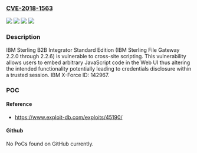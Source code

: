 ### [CVE-2018-1563](https://cve.mitre.org/cgi-bin/cvename.cgi?name=CVE-2018-1563)
![](https://img.shields.io/static/v1?label=Product&message=Sterling%20File%20Gateway&color=blue)
![](https://img.shields.io/static/v1?label=Version&message=2.2.0%20&color=brightgreen)
![](https://img.shields.io/static/v1?label=Version&message=2.2.6%20&color=brightgreen)
![](https://img.shields.io/static/v1?label=Vulnerability&message=Cross-Site%20Scripting&color=brightgreen)

### Description

IBM Sterling B2B Integrator Standard Edition (IBM Sterling File Gateway 2.2.0 through 2.2.6) is vulnerable to cross-site scripting. This vulnerability allows users to embed arbitrary JavaScript code in the Web UI thus altering the intended functionality potentially leading to credentials disclosure within a trusted session. IBM X-Force ID: 142967.

### POC

#### Reference
- https://www.exploit-db.com/exploits/45190/

#### Github
No PoCs found on GitHub currently.

